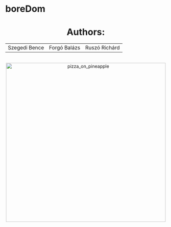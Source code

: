# boreDom

<div align="center">
<h1>Authors:</h1>
<table>
  <tr>
    <td>Szegedi Bence</td>
    <td>Forgó Balázs</td>
    <td>Ruszó Richárd</td>
  </tr>
</table>
<br>
<img src="https://i.imgur.com/xh8SjZj.jpeg" alt="pizza_on_pineapple" width="500px">
</div>
